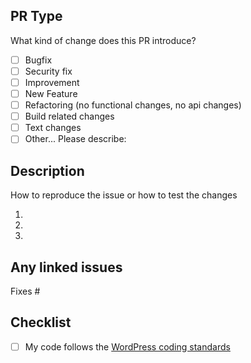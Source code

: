 ## PR Type
What kind of change does this PR introduce?
<!-- Mark completed items with an [x] -->
- [ ] Bugfix
- [ ] Security fix
- [ ] Improvement
- [ ] New Feature
- [ ] Refactoring (no functional changes, no api changes)
- [ ] Build related changes
- [ ] Text changes
- [ ] Other... Please describe:

## Description
How to reproduce the issue or how to test the changes

1.
2.
3.

## Any linked issues
Fixes #

## Checklist

- [ ] My code follows the [WordPress coding standards](https://make.wordpress.org/core/handbook/best-practices/coding-standards/)
